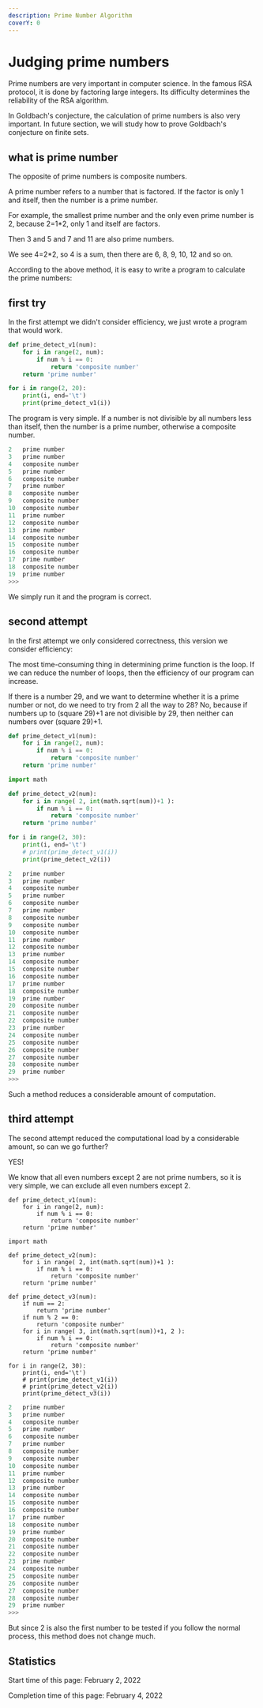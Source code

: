 ```yaml
---
description: Prime Number Algorithm
coverY: 0
---
```


# Judging prime numbers

Prime numbers are very important in computer science. In the famous RSA protocol, it is done by factoring large integers. Its difficulty determines the reliability of the RSA algorithm.

In Goldbach's conjecture, the calculation of prime numbers is also very important. In future section, we will study how to prove Goldbach's conjecture on finite sets.

## what is prime number

The opposite of prime numbers is composite numbers.

A prime number refers to a number that is factored. If the factor is only 1 and itself, then the number is a prime number.

For example, the smallest prime number and the only even prime number is 2, because 2=1\*2, only 1 and itself are factors.

Then 3 and 5 and 7 and 11 are also prime numbers.

We see 4=2\*2, so 4 is a sum, then there are 6, 8, 9, 10, 12 and so on.

According to the above method, it is easy to write a program to calculate the prime numbers:

## first try

In the first attempt we didn't consider efficiency, we just wrote a program that would work.

```python
def prime_detect_v1(num):
    for i in range(2, num):
        if num % i == 0:
            return 'composite number'
    return 'prime number'

for i in range(2, 20):
    print(i, end='\t')
    print(prime_detect_v1(i))
```

The program is very simple. If a number is not divisible by all numbers less than itself, then the number is a prime number, otherwise a composite number.

```python
2	prime number
3	prime number
4	composite number
5	prime number
6	composite number
7	prime number
8	composite number
9	composite number
10	composite number
11	prime number
12	composite number
13	prime number
14	composite number
15	composite number
16	composite number
17	prime number
18	composite number
19	prime number
>>> 
```

We simply run it and the program is correct.

## second attempt

In the first attempt we only considered correctness, this version we consider efficiency:

The most time-consuming thing in determining prime function is the loop. If we can reduce the number of loops, then the efficiency of our program can increase.

If there is a number 29, and we want to determine whether it is a prime number or not, do we need to try from 2 all the way to 28? No, because if numbers up to (square 29)+1 are not divisible by 29, then neither can numbers over (square 29)+1.

```python
def prime_detect_v1(num):
    for i in range(2, num):
        if num % i == 0:
            return 'composite number'
    return 'prime number'

import math

def prime_detect_v2(num):
    for i in range( 2, int(math.sqrt(num))+1 ):
        if num % i == 0:
            return 'composite number'
    return 'prime number'

for i in range(2, 30):
    print(i, end='\t')
    # print(prime_detect_v1(i))
    print(prime_detect_v2(i))
```

```python
2	prime number
3	prime number
4	composite number
5	prime number
6	composite number
7	prime number
8	composite number
9	composite number
10	composite number
11	prime number
12	composite number
13	prime number
14	composite number
15	composite number
16	composite number
17	prime number
18	composite number
19	prime number
20	composite number
21	composite number
22	composite number
23	prime number
24	composite number
25	composite number
26	composite number
27	composite number
28	composite number
29	prime number
>>> 
```

Such a method reduces a considerable amount of computation.

## third attempt

The second attempt reduced the computational load by a considerable amount, so can we go further?

YES!

We know that all even numbers except 2 are not prime numbers, so it is very simple, we can exclude all even numbers except 2.

```renpy
def prime_detect_v1(num):
    for i in range(2, num):
        if num % i == 0:
            return 'composite number'
    return 'prime number'

import math

def prime_detect_v2(num):
    for i in range( 2, int(math.sqrt(num))+1 ):
        if num % i == 0:
            return 'composite number'
    return 'prime number'

def prime_detect_v3(num):
    if num == 2:
        return 'prime number'
    if num % 2 == 0:
        return 'composite number'
    for i in range( 3, int(math.sqrt(num))+1, 2 ):
        if num % i == 0:
            return 'composite number'
    return 'prime number'

for i in range(2, 30):
    print(i, end='\t')
    # print(prime_detect_v1(i))
    # print(prime_detect_v2(i))
    print(prime_detect_v3(i))
```

```python
2	prime number
3	prime number
4	composite number
5	prime number
6	composite number
7	prime number
8	composite number
9	composite number
10	composite number
11	prime number
12	composite number
13	prime number
14	composite number
15	composite number
16	composite number
17	prime number
18	composite number
19	prime number
20	composite number
21	composite number
22	composite number
23	prime number
24	composite number
25	composite number
26	composite number
27	composite number
28	composite number
29	prime number
>>> 
```

But since 2 is also the first number to be tested if you follow the normal process, this method does not change much.





## Statistics

Start time of this page: February 2, 2022

Completion time of this page: February 4, 2022
